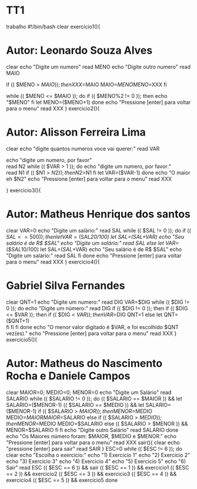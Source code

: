 # TT1
trabalho
#!/bin/bash
clear
exercicio1(){
# Autor: Leonardo Souza Alves
clear
echo "Digite um numero"
read MENO
echo "Digite outro numero"
read MAIO

if (( $MENO > $MAIO )); then
	XXX=$MAIO
	MAIO=$MENO
	MENO=$XXX
fi

while (( $MENO <= $MAIO )); do
	if (( $MENO%2 != 0 )); then
		echo "$MENO"
	fi
	let MENO=($MENO+1)
done 
echo "Pressione [enter] para voltar para o menu"
read XXX
}
exercicio2(){
# Autor: Alisson Ferreira Lima
clear
echo "digite quantos numeros voce vai querer:"
read VAR

echo  "digite um numero, por favor"  
read N2
while (( $VAR > 1 )); do
        echo  "digite um numero, por favor:"  
        read N1
        if (( $N1 > $N2 )); then
               N2=$N1
        fi
        let VAR=($VAR-1) 
done
echo "O maior eh $N2"
echo "Pressione [enter] para voltar para o menu"
read XXX

}
exercicio3(){
# Autor: Matheus Henrique dos santos
clear
VAR=0
echo "Digite um salário:"
read SAL
while (( $SAL != 0 )); do
	if (( $SAL <= 500 )); then
		let VAR=($SAL*20/100)
		let SAL=($SAL+$VAR)
		echo "Seu salário é de R$ $SAL"
		echo "Digite um salário:"
		read SAL
	else
		let VAR=($SAL*10/100)
		let SAL=($SAL+$VAR)
		echo "Seu salário é de R$ $SAL"
		echo "Digite um salário:"
		read SAL
	fi
done
echo "Pressione [enter] para voltar para o menu"
read XXX
}
exercicio4(){
# Gabriel Silva Fernandes
clear
QNT=1
echo "Digite um numero:"
read DIG
VAR=$DIG
while (( $DIG != 0 )); do
	echo "Digite um número:"
	read DIG
	if (( $DIG != 0 )); then
		if (( $DIG <= $VAR )); then
			if (( $DIG < $VAR )); then
				VAR=$DIG
				QNT=1
			else
				let QNT=($QNT+1)	
			fi
		fi
	fi
done
echo "O menor valor digitado é $VAR, e foi escolhido $QNT vez(es)."
echo "Pressione [enter] para voltar para o menu"
read XXX
}
exercicio5(){
# Autor: Matheus do Nascimento Rocha e Daniele Campos
clear
MAIOR=0; MEDIO=0; MENOR=0
echo "Digite um Salário"
read SALARIO
while (( $SALARIO != 0 )); do
	(( $SALARIO == $MAIOR )) && let SALARIO=($MENOR-1)
	(( $SALARIO == $MEDIO )) && let SALARIO=($MENOR-1)
	if (( $SALARIO > $MAIOR )); then
		MENOR=$MEDIO
		MEDIO=$MAIOR
		MAIOR=$SALARIO
	else
	   	if (( $SALARIO > $MEDIO )); then
			MENOR=$MEDIO
			MEDIO=$SALARIO
		else
			(( $SALARIO > $MENOR )) && MENOR=$SALARIO
		fi
	fi
	echo "Digite outro Salário"
	read SALARIO
done
echo "Os Maiores número foram: $MAIOR, $MEDIO e $MENOR."
echo "Pressione [enter] para voltar para o menu"
read XXX
sair(){
clear
echo "pressione [enter] para sair"
read SAIR
}
ESC=0
while (( $ESC != 6 )); do
	clear
	echo "Escolha o exercicio:"
	echo "1) Exercicio 1"
	echo "2) Exercicio 2"
	echo "3) Exercicio 3"
	echo "4) Exercicio 4"
	echo "5) Exercicio 5"
	echo "6) Sair" 
	read ESC
	(( $ESC == 6 )) && sair
	(( $ESC == 1 )) && exercicio1
	(( $ESC == 2 )) && exercicio2
	(( $ESC == 3 )) && exercicio3
	(( $ESC == 4 )) && exercicio4 
	(( $ESC == 5 )) && exercicio5
done
